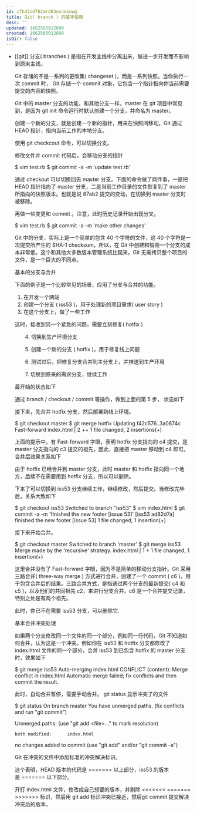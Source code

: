 ```yaml
---
id: cfh42od762mrd63nsnebowg
title: Git( branch ) 的基本使用
desc: ''
updated: 1662565912899
created: 1662565912899
isDir: false
---
```

- [[git]] 分支( branches ) 是指在开发主线中分离出来，做进一步开发而不影响到原来主线。
  
  Git 存储的不是一系列的更改集( changeset )，而是一系列快照。当你执行一次 commit 时， Git 存储一个 commit 对象，它包含一个指针指向你当前需要提交的内容的快照。
  
  Git 中的 master 分支的功能，和其他分支一样。master 在 git 项目中常见到，是因为 git init 命令运行时默认创建一个分支，并命名为 master。
  
  创建一个新的分支，就是创建一个新的指针，用来在快照间移动。Git 通过 HEAD 指针，指向当前工作的本地分支。
  
  使用 git checkcout 命令，可以切换分支。
  
  修改文件并 commit 代码后，会移动分支的指针
  
  $ vim test.rb
  $ git commit -a -m 'update test.rb'
  
  通过 checkout 可以切换回去 master 分支。下面的命令做了两件事，一是把 HEAD 指针指向了 master 分支，二是当前工作目录的文件恢复到了 master 所指向的快照版本。也就是说 87ab2 提交的变动，在切换到 master 分支时被移除。
  
  再做一些变更和 commit 。注意，此时历史记录开始出现分叉。
  
  $ vim test.rb
  $ git commit -a -m 'make other changes'
  
  Git 中的分支，实际上是一个简单的包含 40 个字符的文件，这 40 个字符是一次提交所产生的 SHA-1 checksum。所以，在 Git 中创建和销毁一个分支的成本非常低。这个和其他大多数版本管理系统比起来，Git 无需拷贝整个项目的文件，是一个巨大的不同点。
  
  基本的分支与合并
  
  下面的例子是一个比较常见的场景，应用了分支与合并的功能。
  
  1.  在开发一个网站
  2.  创建一个分支 ( iss53 )，用于处理新的项目需求( user story )
  3.  在这个分支上，做了一些工作
  
  这时，接收到另一个紧急的问题，需要立刻修复( hotfix )
  
  　　4\. 切换到生产环境分支
  
  　　5\. 创建一个新的分支 ( hotfix )，用于修复线上问题
  
  　　6\. 测试过后，把修复分支合并到主分支上，并推送到生产环境 
  
  　　7\. 切换到原来的需求分支，继续工作
  
  最开始的状态如下
  
  
  通过 branch / checkout / commit 等操作，做到上面的第 5 步， 状态如下
  
  
  接下来，先合并 hotfix 分支，然后部署到线上环境。
  
  $ git checkout master
  $ git merge hotfix
  Updating f42c576..3a0874c
  Fast-forward
   index.html | 2 ++
   1 file changed, 2 insertions(+)
  
  上面的提示中，有 Fast-forward 字眼，表明 hotfix 分支指向的 c4 提交，是 master 分支指向的 c3 提交的祖先，因此，直接把 master 移动到 c4 即可。合并后效果关系如下
  
  
  由于 hotfix 已经合并到 master 分支，此时 master 和 hotfix 指向同一个地方，后续不在需要用到 hotfix 分支，所以可以删除。
  
  下来了可以切换到 iss53 分支继续工作，继续修改，然后提交。当修改完毕后，关系大致如下
  
  $ git checkout iss53
  Switched to branch "iss53" $ vim index.html
  $ git commit -a -m 'finished the new footer \[issue 53\]' \[iss53 ad82d7a\] finished the new footer \[issue 53\] 1 file changed, 1 insertion(+)
  
  
  接下来开始合并。
  
  $ git checkout master
  Switched to branch 'master' $ git merge iss53
  Merge made by the 'recursive' strategy.
  index.html |    1 +
  1 file changed, 1 insertion(+)
  
  这里合并没有了 Fast-forward 字眼，因为不是简单的移动分支指针。Git 采用三路合并( three-way merge ) 方式进行合并，创建了一个 commit ( c6 )，用于包含合并后的结果。三路合并方式，是指通过两个分支的最新提交( c4 和 c5 )，以及他们的共同祖先 c2，来进行分支合并。c6 是一个合并提交记录，特别之处是有两个祖先。 
  
  
  此时，你已不在需要 iss53 分支，可以删除它.
  
  基本合并冲突处理
  
  如果两个分支修改同一个文件的同一个部分，例如同一行代码，Git 不知道如何合并，认为这是一个冲突。例如你在 iss53 和 hotfix 分支都修改了 index.html 文件的同一个部分，合并 iss53 到已包含 hotfix 的 master 分支时，效果如下
  
  $ git merge iss53
  Auto-merging index.html
  CONFLICT (content): Merge conflict in index.html
  Automatic merge failed; fix conflicts and then commit the result.
  
  此时，自动合并暂停，需要手动合并。 git status 显示冲突了的文件
  
  
  $ git status
  On branch master
  You have unmerged paths.
    (fix conflicts and run "git commit")
  
  Unmerged paths:
    (use "git add &lt;file&gt;..." to mark resolution)
  
      both modified:      index.html
  
  no changes added to commit (use "git add" and/or "git commit -a")
  
  
  Git 在冲突的文件中添加标准的冲突解决标识。
  
  这个表明，HEAD 版本的代码是 ======= 以上部分，iss53 的版本是 ======= 以下部分。
  
  开打 index.html 文件，修改成自己想要的版本，并剔除 &lt;<<<<<< ======= &gt;>>>>>> 标识，然后用 git add 标识冲突已接近，然后git commit 提交解决冲突后的版本。